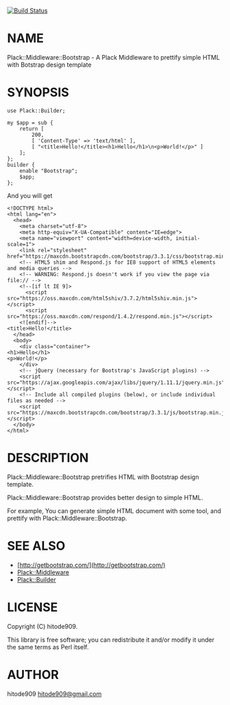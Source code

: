 [![Build Status](https://travis-ci.org/hitode909/Plack-Middleware-Bootstrap.png?branch=master)](https://travis-ci.org/hitode909/Plack-Middleware-Bootstrap)
# NAME

Plack::Middleware::Bootstrap - A Plack Middleware to prettify simple HTML with Botstrap design template

# SYNOPSIS

    use Plack::Builder;

    my $app = sub {
        return [
            200,
            [ 'Content-Type' => 'text/html' ],
            [ "<title>Hello!</title><h1>Hello</h1>\n<p>World!</p>" ]
        ];
    };
    builder {
        enable "Bootstrap";
        $app;
    };

And you will get

    <!DOCTYPE html>
    <html lang="en">
      <head>
        <meta charset="utf-8">
        <meta http-equiv="X-UA-Compatible" content="IE=edge">
        <meta name="viewport" content="width=device-width, initial-scale=1">
        <link rel="stylesheet" href="https://maxcdn.bootstrapcdn.com/bootstrap/3.3.1/css/bootstrap.min.css">
        <!-- HTML5 shim and Respond.js for IE8 support of HTML5 elements and media queries -->
        <!-- WARNING: Respond.js doesn't work if you view the page via file:// -->
        <!--[if lt IE 9]>
          <script src="https://oss.maxcdn.com/html5shiv/3.7.2/html5shiv.min.js"></script>
          <script src="https://oss.maxcdn.com/respond/1.4.2/respond.min.js"></script>
        <![endif]-->
    <title>Hello!</title>
      </head>
      <body>
        <div class="container">
    <h1>Hello</h1>
    <p>World!</p>
        </div>
        <!-- jQuery (necessary for Bootstrap's JavaScript plugins) -->
        <script src="https://ajax.googleapis.com/ajax/libs/jquery/1.11.1/jquery.min.js"></script>
        <!-- Include all compiled plugins (below), or include individual files as needed -->
        <script src="https://maxcdn.bootstrapcdn.com/bootstrap/3.3.1/js/bootstrap.min.js"></script>
      </body>
    </html>

# DESCRIPTION

Plack::Middleware::Bootstrap pretrifies HTML with Bootstrap design template.

Plack::Middleware::Bootstrap provides better design to simple HTML.

For example, You can generate simple HTML document with some tool, and prettify with Plack::Middleware::Bootstrap.

# SEE ALSO

- [http://getbootstrap.com/](http://getbootstrap.com/)
- [Plack::Middleware](https://metacpan.org/pod/Plack::Middleware)
- [Plack::Builder](https://metacpan.org/pod/Plack::Builder)

# LICENSE

Copyright (C) hitode909.

This library is free software; you can redistribute it and/or modify
it under the same terms as Perl itself.

# AUTHOR

hitode909 <hitode909@gmail.com>
